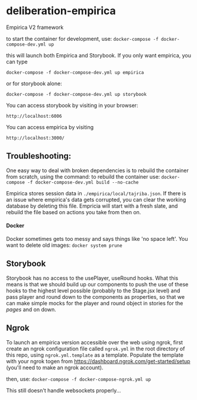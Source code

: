 # deliberation-empirica
Empirica V2 framework

to start the container for development, use:
`docker-compose -f docker-compose-dev.yml up`

this will launch both Empirica and Storybook. If you only want empirica, you can type

`docker-compose -f docker-compose-dev.yml up empirica`

or for storybook alone:

`docker-compose -f docker-compose-dev.yml up storybook`

You can access storybook by visiting in your browser:
```
http://localhost:6006
```


You can access empirica by visiting
```
http://localhost:3000/
```


## Troubleshooting:
One easy way to deal with broken dependencies is to rebuild the container from scratch, using the command:
to rebuild the container use:
`docker-compose -f docker-compose-dev.yml build --no-cache`



Empirica stores session data in `./empirica/local/tajriba.json`.
If there is an issue where empirica's data gets corrupted, you can clear the working database
by deleting this file. Empricia will start with a fresh slate, and rebuild the file based on
actions you take from then on.

#### Docker
Docker sometimes gets too messy and says things like 'no space left'. You want to delete old images:
`docker system prune`


## Storybook
Storybook has no access to the usePlayer, useRound hooks. What this means is that we should build up our components to push the use of these hooks to the highest level possible (probably to the Stage.jsx level) and pass player and round down to the components as properties, so that we can make simple mocks for the player and round object in stories for the *pages* and on down.


## Ngrok
To launch an empirica version accessible over the web using ngrok, 
first create an ngrok configuration file called `ngrok.yml` in the
root directory of this repo, using `ngrok.yml.template` as a template.  Populate the template with your ngrok togen from 
https://dashboard.ngrok.com/get-started/setup 
(you'll need to make an ngrok account). 

then, use:
`docker-compose -f docker-compose-ngrok.yml up`

This still doesn't handle websockets properly...
